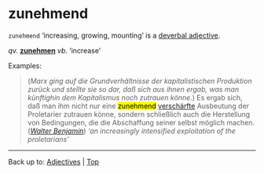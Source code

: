 # zunehmend

`zunehmend` ‘increasing, growing, mounting’ is a [deverbal adjective](../../deverbalAdjectives.md).

*qv.* **[zunehmen](../../../verbs/z/zu/zunehmen.md)** *vb.* ‘increase’

Examples:

> (*Marx ging auf die Grundverhältnisse der kapitalistischen Produktion zurück und stellte sie so dar, daß sich aus ihnen ergab, was man künftighin dem Kapitalismus noch zutrauen könne.*) Es ergab sich, daß man ihm nicht nur eine <mark>zunehmend</mark> [verschärfte](../../v/ve/verschaerft.md) Ausbeutung der Proletarier zutrauen könne, sondern schließlich auch die Herstellung von Bedingungen, die die Abschaffung seiner selbst möglich machen. (*[Walter Benjamin](../../../texts/WalterBenjamin/DasKunstWerk.md)*) *‘an increasingly intensified exploitation of the proletarians’*

----

Back up to: [Adjectives](../../index.md) | [Top](../../../index.md)

